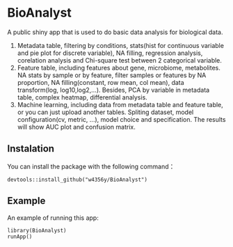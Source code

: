# BioAnalyst
A public shiny app that is used to do basic data analysis for biological data.
1. Metadata table, filtering by conditions, stats(hist for continuous variable and pie plot for discrete variable), NA filling, regression analysis, corelation analysis and Chi-square test between 2 categorical variable.
2. Feature table, including features about gene, microbiome, metabolites. NA stats by sample or by feature, filter samples or features by NA proportion, NA filling(constant, row mean, col mean), data transform(log, log10,log2,...). Besides, PCA by variable in metadata table, complex heatmap, differential analysis.
3. Machine learning, including data from metadata table and feature table, or you can just upload another tables. Spliting dataset, model configuration(cv, metric, ...), model choice and specification. The results will show AUC plot and confusion matrix.

## Instalation
You can install the package with the following command：
```
devtools::install_github("w4356y/BioAnalyst")
```

## Example
An example of running this app:
```
library(BioAnalyst)
runApp()
```